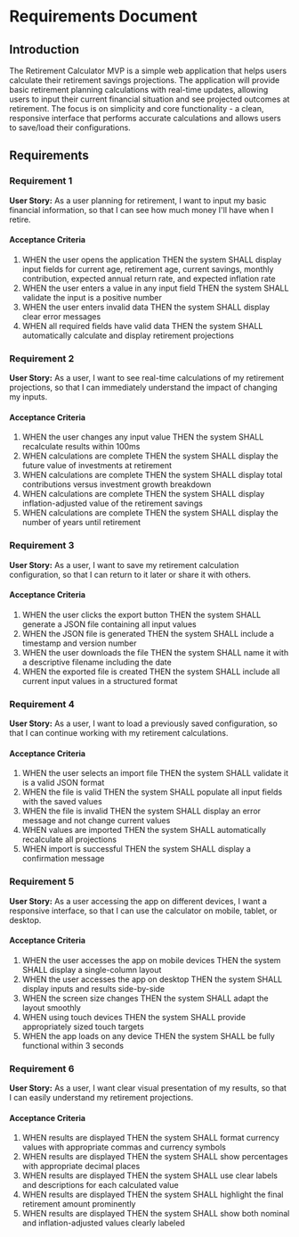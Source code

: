 # Requirements Document

## Introduction

The Retirement Calculator MVP is a simple web application that helps users calculate their retirement savings projections. The application will provide basic retirement planning calculations with real-time updates, allowing users to input their current financial situation and see projected outcomes at retirement. The focus is on simplicity and core functionality - a clean, responsive interface that performs accurate calculations and allows users to save/load their configurations.

## Requirements

### Requirement 1

**User Story:** As a user planning for retirement, I want to input my basic financial information, so that I can see how much money I'll have when I retire.

#### Acceptance Criteria

1. WHEN the user opens the application THEN the system SHALL display input fields for current age, retirement age, current savings, monthly contribution, expected annual return rate, and expected inflation rate
2. WHEN the user enters a value in any input field THEN the system SHALL validate the input is a positive number
3. WHEN the user enters invalid data THEN the system SHALL display clear error messages
4. WHEN all required fields have valid data THEN the system SHALL automatically calculate and display retirement projections

### Requirement 2

**User Story:** As a user, I want to see real-time calculations of my retirement projections, so that I can immediately understand the impact of changing my inputs.

#### Acceptance Criteria

1. WHEN the user changes any input value THEN the system SHALL recalculate results within 100ms
2. WHEN calculations are complete THEN the system SHALL display the future value of investments at retirement
3. WHEN calculations are complete THEN the system SHALL display total contributions versus investment growth breakdown
4. WHEN calculations are complete THEN the system SHALL display inflation-adjusted value of the retirement savings
5. WHEN calculations are complete THEN the system SHALL display the number of years until retirement

### Requirement 3

**User Story:** As a user, I want to save my retirement calculation configuration, so that I can return to it later or share it with others.

#### Acceptance Criteria

1. WHEN the user clicks the export button THEN the system SHALL generate a JSON file containing all input values
2. WHEN the JSON file is generated THEN the system SHALL include a timestamp and version number
3. WHEN the user downloads the file THEN the system SHALL name it with a descriptive filename including the date
4. WHEN the exported file is created THEN the system SHALL include all current input values in a structured format

### Requirement 4

**User Story:** As a user, I want to load a previously saved configuration, so that I can continue working with my retirement calculations.

#### Acceptance Criteria

1. WHEN the user selects an import file THEN the system SHALL validate it is a valid JSON format
2. WHEN the file is valid THEN the system SHALL populate all input fields with the saved values
3. WHEN the file is invalid THEN the system SHALL display an error message and not change current values
4. WHEN values are imported THEN the system SHALL automatically recalculate all projections
5. WHEN import is successful THEN the system SHALL display a confirmation message

### Requirement 5

**User Story:** As a user accessing the app on different devices, I want a responsive interface, so that I can use the calculator on mobile, tablet, or desktop.

#### Acceptance Criteria

1. WHEN the user accesses the app on mobile devices THEN the system SHALL display a single-column layout
2. WHEN the user accesses the app on desktop THEN the system SHALL display inputs and results side-by-side
3. WHEN the screen size changes THEN the system SHALL adapt the layout smoothly
4. WHEN using touch devices THEN the system SHALL provide appropriately sized touch targets
5. WHEN the app loads on any device THEN the system SHALL be fully functional within 3 seconds

### Requirement 6

**User Story:** As a user, I want clear visual presentation of my results, so that I can easily understand my retirement projections.

#### Acceptance Criteria

1. WHEN results are displayed THEN the system SHALL format currency values with appropriate commas and currency symbols
2. WHEN results are displayed THEN the system SHALL show percentages with appropriate decimal places
3. WHEN results are displayed THEN the system SHALL use clear labels and descriptions for each calculated value
4. WHEN results are displayed THEN the system SHALL highlight the final retirement amount prominently
5. WHEN results are displayed THEN the system SHALL show both nominal and inflation-adjusted values clearly labeled